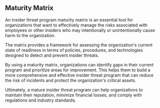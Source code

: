 ## Maturity Matrix

An insider threat program maturity matrix is an essential tool for organizations that want to effectively manage the risks associated with employees or other insiders who may intentionally or unintentionally cause harm to the organization. 

The matrix provides a framework for assessing the organization's current state of readiness in terms of policies, procedures, and technologies designed to detect and prevent insider threats. 

By using a maturity matrix, organizations can identify gaps in their current program and prioritize areas for improvement. This helps them to build a more comprehensive and effective insider threat program that can reduce the risk of incidents and protect the organization's critical assets. 

Ultimately, a mature insider threat program can help organizations to maintain their reputation, minimize financial losses, and comply with regulations and industry standards.


